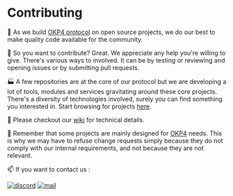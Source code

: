 # Contributing

👐 As we build [OKP4 protocol](https://okp4.network) on open source projects, we do our best to make quality code available for the community.

🙋 So you want to contribute? Great. We appreciate any help you're willing to give. There's various ways to involved. It can be by testing or reviewing and opening issues or by submitting pull requests.

🏭 A few repositories are at the core of our protocol but we are developing a lot of tools, modules and services gravitating around these core projects. There's a diversity of technologies involved, surely you can find something you interested in. Start browsing for projects [here](https://github.com/orgs/okp4/repositories).

📜 Please checkout our [wiki](https://work.okp4.com/dev/dev-home/) for technical details.

🧐 Remember that some projects are mainly designed for [OKP4](https://github.com/okp4) needs. This is why we may have to refuse change requests simply because they do not comply with our internal requirements, and not because they are not relevant.

📫 If you want to contact us :

[![discord](https://img.shields.io/badge/Discord-7289DA?style=for-the-badge&logo=discord&logoColor=white)](https://discord.gg/okp4)
[![mail](https://img.shields.io/badge/Mail-005FF9?style=for-the-badge&logo=mail.ru&logoColor=white)](mailto:opensource@okp4.com)
